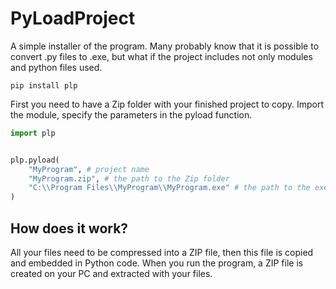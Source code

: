 # PyLoadProject
A simple installer of the program. Many probably know that it is possible to convert .py files to .exe, but what if the project includes not only modules and python files used.

```
pip install plp
```
First you need to have a Zip folder with your finished project to copy. Import the module, specify the parameters in the pyload function.

```python
import plp


plp.pyload(
    "MyProgram", # project name
    "MyProgram.zip", # the path to the Zip folder
    "C:\\Program Files\\MyProgram\\MyProgram.exe" # the path to the executable file
)

```

## How does it work?
All your files need to be compressed into a ZIP file, then this file is copied and embedded in Python code. When you run the program, a ZIP file is created on your PC and extracted with your files.
